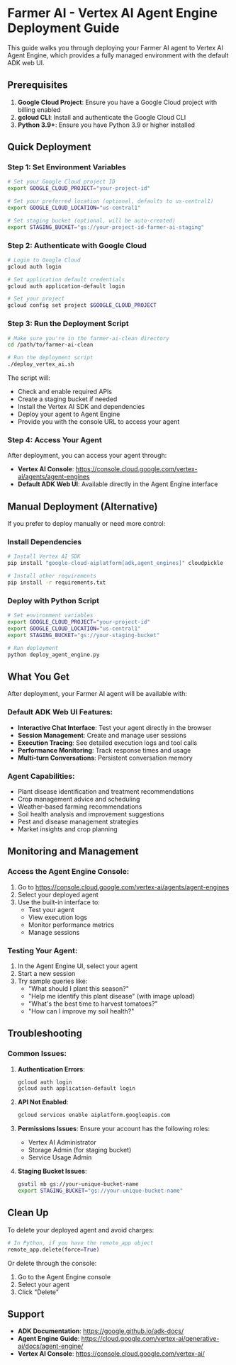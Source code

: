 # Farmer AI - Vertex AI Agent Engine Deployment Guide

This guide walks you through deploying your Farmer AI agent to Vertex AI Agent Engine, which provides a fully managed environment with the default ADK web UI.

## Prerequisites

1. **Google Cloud Project**: Ensure you have a Google Cloud project with billing enabled
2. **gcloud CLI**: Install and authenticate the Google Cloud CLI
3. **Python 3.9+**: Ensure you have Python 3.9 or higher installed

## Quick Deployment

### Step 1: Set Environment Variables

```bash
# Set your Google Cloud project ID
export GOOGLE_CLOUD_PROJECT="your-project-id"

# Set your preferred location (optional, defaults to us-central1)
export GOOGLE_CLOUD_LOCATION="us-central1"

# Set staging bucket (optional, will be auto-created)
export STAGING_BUCKET="gs://your-project-id-farmer-ai-staging"
```

### Step 2: Authenticate with Google Cloud

```bash
# Login to Google Cloud
gcloud auth login

# Set application default credentials
gcloud auth application-default login

# Set your project
gcloud config set project $GOOGLE_CLOUD_PROJECT
```

### Step 3: Run the Deployment Script

```bash
# Make sure you're in the farmer-ai-clean directory
cd /path/to/farmer-ai-clean

# Run the deployment script
./deploy_vertex_ai.sh
```

The script will:
- Check and enable required APIs
- Create a staging bucket if needed
- Install the Vertex AI SDK and dependencies
- Deploy your agent to Agent Engine
- Provide you with the console URL to access your agent

### Step 4: Access Your Agent

After deployment, you can access your agent through:
- **Vertex AI Console**: https://console.cloud.google.com/vertex-ai/agents/agent-engines
- **Default ADK Web UI**: Available directly in the Agent Engine interface

## Manual Deployment (Alternative)

If you prefer to deploy manually or need more control:

### Install Dependencies

```bash
# Install Vertex AI SDK
pip install "google-cloud-aiplatform[adk,agent_engines]" cloudpickle

# Install other requirements
pip install -r requirements.txt
```

### Deploy with Python Script

```bash
# Set environment variables
export GOOGLE_CLOUD_PROJECT="your-project-id"
export GOOGLE_CLOUD_LOCATION="us-central1"
export STAGING_BUCKET="gs://your-staging-bucket"

# Run deployment
python deploy_agent_engine.py
```

## What You Get

After deployment, your Farmer AI agent will be available with:

### Default ADK Web UI Features:
- **Interactive Chat Interface**: Test your agent directly in the browser
- **Session Management**: Create and manage user sessions
- **Execution Tracing**: See detailed execution logs and tool calls
- **Performance Monitoring**: Track response times and usage
- **Multi-turn Conversations**: Persistent conversation memory

### Agent Capabilities:
- Plant disease identification and treatment recommendations
- Crop management advice and scheduling
- Weather-based farming recommendations
- Soil health analysis and improvement suggestions
- Pest and disease management strategies
- Market insights and crop planning

## Monitoring and Management

### Access the Agent Engine Console:
1. Go to https://console.cloud.google.com/vertex-ai/agents/agent-engines
2. Select your deployed agent
3. Use the built-in interface to:
   - Test your agent
   - View execution logs
   - Monitor performance metrics
   - Manage sessions

### Testing Your Agent:
1. In the Agent Engine UI, select your agent
2. Start a new session
3. Try sample queries like:
   - "What should I plant this season?"
   - "Help me identify this plant disease" (with image upload)
   - "What's the best time to harvest tomatoes?"
   - "How can I improve my soil health?"

## Troubleshooting

### Common Issues:

1. **Authentication Errors**:
   ```bash
   gcloud auth login
   gcloud auth application-default login
   ```

2. **API Not Enabled**:
   ```bash
   gcloud services enable aiplatform.googleapis.com
   ```

3. **Permissions Issues**:
   Ensure your account has the following roles:
   - Vertex AI Administrator
   - Storage Admin (for staging bucket)
   - Service Usage Admin

4. **Staging Bucket Issues**:
   ```bash
   gsutil mb gs://your-unique-bucket-name
   export STAGING_BUCKET="gs://your-unique-bucket-name"
   ```

## Clean Up

To delete your deployed agent and avoid charges:

```python
# In Python, if you have the remote_app object
remote_app.delete(force=True)
```

Or delete through the console:
1. Go to the Agent Engine console
2. Select your agent
3. Click "Delete"

## Support

- **ADK Documentation**: https://google.github.io/adk-docs/
- **Agent Engine Guide**: https://cloud.google.com/vertex-ai/generative-ai/docs/agent-engine/
- **Vertex AI Console**: https://console.cloud.google.com/vertex-ai/
